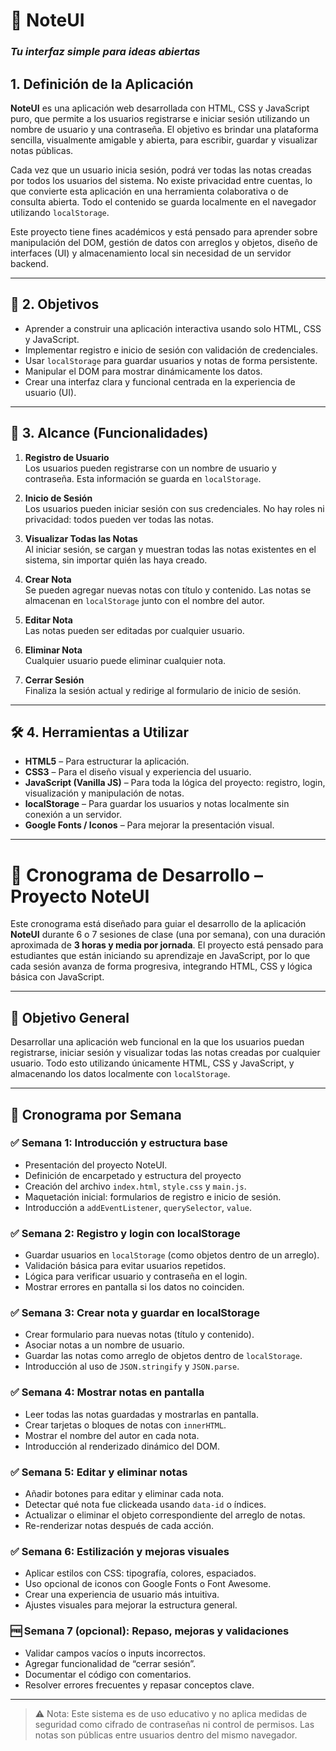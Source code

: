 # 📝 NoteUI
### _Tu interfaz simple para ideas abiertas_

## 1. Definición de la Aplicación

**NoteUI** es una aplicación web desarrollada con HTML, CSS y JavaScript puro, que permite a los usuarios registrarse e iniciar sesión utilizando un nombre de usuario y una contraseña. El objetivo es brindar una plataforma sencilla, visualmente amigable y abierta, para escribir, guardar y visualizar notas públicas.

Cada vez que un usuario inicia sesión, podrá ver todas las notas creadas por todos los usuarios del sistema. No existe privacidad entre cuentas, lo que convierte esta aplicación en una herramienta colaborativa o de consulta abierta. Todo el contenido se guarda localmente en el navegador utilizando `localStorage`.

Este proyecto tiene fines académicos y está pensado para aprender sobre manipulación del DOM, gestión de datos con arreglos y objetos, diseño de interfaces (UI) y almacenamiento local sin necesidad de un servidor backend.

---

## 🎯 2. Objetivos

- Aprender a construir una aplicación interactiva usando solo HTML, CSS y JavaScript.
- Implementar registro e inicio de sesión con validación de credenciales.
- Usar `localStorage` para guardar usuarios y notas de forma persistente.
- Manipular el DOM para mostrar dinámicamente los datos.
- Crear una interfaz clara y funcional centrada en la experiencia de usuario (UI).

---

## 🚀 3. Alcance (Funcionalidades)

1. **Registro de Usuario**  
   Los usuarios pueden registrarse con un nombre de usuario y contraseña. Esta información se guarda en `localStorage`.

2. **Inicio de Sesión**  
   Los usuarios pueden iniciar sesión con sus credenciales. No hay roles ni privacidad: todos pueden ver todas las notas.

3. **Visualizar Todas las Notas**  
   Al iniciar sesión, se cargan y muestran todas las notas existentes en el sistema, sin importar quién las haya creado.

4. **Crear Nota**  
   Se pueden agregar nuevas notas con título y contenido. Las notas se almacenan en `localStorage` junto con el nombre del autor.

5. **Editar Nota**  
   Las notas pueden ser editadas por cualquier usuario.

6. **Eliminar Nota**  
   Cualquier usuario puede eliminar cualquier nota.

7. **Cerrar Sesión**  
   Finaliza la sesión actual y redirige al formulario de inicio de sesión.

---

## 🛠️ 4. Herramientas a Utilizar

- **HTML5** – Para estructurar la aplicación.
- **CSS3** – Para el diseño visual y experiencia del usuario.
- **JavaScript (Vanilla JS)** – Para toda la lógica del proyecto: registro, login, visualización y manipulación de notas.
- **localStorage** – Para guardar los usuarios y notas localmente sin conexión a un servidor.
- **Google Fonts / Iconos** – Para mejorar la presentación visual.

---

# 📅 Cronograma de Desarrollo – Proyecto NoteUI

Este cronograma está diseñado para guiar el desarrollo de la aplicación **NoteUI** durante 6 o 7 sesiones de clase (una por semana), con una duración aproximada de **3 horas y media por jornada**. El proyecto está pensado para estudiantes que están iniciando su aprendizaje en JavaScript, por lo que cada sesión avanza de forma progresiva, integrando HTML, CSS y lógica básica con JavaScript.

---

## 🧠 Objetivo General

Desarrollar una aplicación web funcional en la que los usuarios puedan registrarse, iniciar sesión y visualizar todas las notas creadas por cualquier usuario. Todo esto utilizando únicamente HTML, CSS y JavaScript, y almacenando los datos localmente con `localStorage`.

---

## 📌 Cronograma por Semana

### ✅ Semana 1: Introducción y estructura base
- Presentación del proyecto NoteUI.
- Definición de encarpetado y estructura del proyecto
- Creación del archivo `index.html`, `style.css` y `main.js`.
- Maquetación inicial: formularios de registro e inicio de sesión.
- Introducción a `addEventListener`, `querySelector`, `value`.

### ✅ Semana 2: Registro y login con localStorage
- Guardar usuarios en `localStorage` (como objetos dentro de un arreglo).
- Validación básica para evitar usuarios repetidos.
- Lógica para verificar usuario y contraseña en el login.
- Mostrar errores en pantalla si los datos no coinciden.

### ✅ Semana 3: Crear nota y guardar en localStorage
- Crear formulario para nuevas notas (título y contenido).
- Asociar notas a un nombre de usuario.
- Guardar las notas como arreglo de objetos dentro de `localStorage`.
- Introducción al uso de `JSON.stringify` y `JSON.parse`.

### ✅ Semana 4: Mostrar notas en pantalla
- Leer todas las notas guardadas y mostrarlas en pantalla.
- Crear tarjetas o bloques de notas con `innerHTML`.
- Mostrar el nombre del autor en cada nota.
- Introducción al renderizado dinámico del DOM.

### ✅ Semana 5: Editar y eliminar notas
- Añadir botones para editar y eliminar cada nota.
- Detectar qué nota fue clickeada usando `data-id` o índices.
- Actualizar o eliminar el objeto correspondiente del arreglo de notas.
- Re-renderizar notas después de cada acción.

### ✅ Semana 6: Estilización y mejoras visuales
- Aplicar estilos con CSS: tipografía, colores, espaciados.
- Uso opcional de iconos con Google Fonts o Font Awesome.
- Crear una experiencia de usuario más intuitiva.
- Ajustes visuales para mejorar la estructura general.

### 🆓 Semana 7 (opcional): Repaso, mejoras y validaciones
- Validar campos vacíos o inputs incorrectos.
- Agregar funcionalidad de “cerrar sesión”.
- Documentar el código con comentarios.
- Resolver errores frecuentes y repasar conceptos clave.

---

> ⚠️ Nota: Este sistema es de uso educativo y no aplica medidas de seguridad como cifrado de contraseñas ni control de permisos. Las notas son públicas entre usuarios dentro del mismo navegador.
